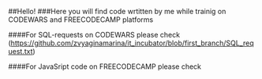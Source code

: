 ##Hello!
###Here you will find code wrtitten by me while trainig on CODEWARS and FREECODECAMP platforms

####For SQL-requests on CODEWARS please check
(https://github.com/zvyaginamarina/it_incubator/blob/first_branch/SQL_request.txt)

####For JavaSript code on FREECODECAMP please check